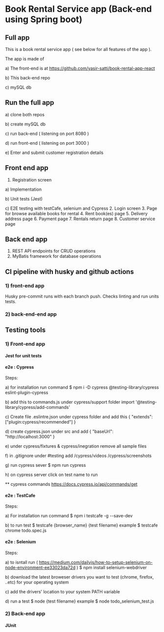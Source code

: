 # **Book Rental Service app (Back-end using Spring boot)**

## **Full app**

This is a book rental service app ( see below for all features of the app ).

The app is made of

a) The front-end is at https://github.com/yasir-satti/book-rental-app-react

b) This back-end repo

c) mySQL db

## **Run the full app**

a) clone both repos

b) create mySQL db

c) run back-end ( listening on port 8080 )

d) run front-end ( listening on port 3000 )

e) Enter and submit customer registration details

## **Front end app**

1. Registration screen

a) Implementation

b) Unit tests (Jest)

c) E2E testing with testCafe, selenium and Cypress
2. Login screen
3. Page for browse available books for rental
4. Rent book(es) page
5. Delivery address page
6. Payment page
7. Rentals return page
8. Customer service page

## **Back end app**

1. REST API endpoints for CRUD operations
2. MyBatis framework for database operations

## **CI pipeline with husky and github actions**

### **1) front-end app**

Husky pre-commit runs with each branch push. Checks linting and run units tests.

### **2) back-end-end app**

## **Testing tools**

### **1) Front-end app**

#### **Jest for unit tests**

#### **e2e : Cypress**

Steps:

a) for installation run command
$ npm i -D cypress @testing-library/cypress eslint-plugin-cypress

b) add this to commands.js under cypress/support folder
import '@testing-library/cypress/add-commands'

c) Create file .eslintre.json under cypress folder and add this
{
"extends": ["plugin:cypress/recommended"]
}

d) create cypress.json under src and add
{
"baseUrl": "http://localhost:3000"
}

e) under cypress/fixtures & cypress/inegration remove all sample files

f) in .gitignore under #testing add
/cypress/videos
/cypress/screenshots

g) run cypress sever
$ npm run cypress

h) on cypress server click on test name to run

** cypress commands
https://docs.cypress.io/api/commands/get

#### **e2e : TestCafe**

Steps:

a) For installation run command
$ npm i testcafe -g --save-dev

b) to run test
$ testcafe {browser_name} {test filename}
example
$ testcafe chrome todo.spec.js

#### **e2e : Selenium**

Steps:

a) to isntall run ( https://medium.com/dailyjs/how-to-setup-selenium-on-node-environment-ee33023da72d )
$ npm install selenium-webdriver

b) download the latest broweser drivers you want to test (chrome, firefox, ..etc) for your operating system

c) add the drivers' location to your system PATH variable

d) run a test
$ node {test filename}
example
$ node todo_selenium_test.js

### **2) Back-end app**

#### **JUnit**


